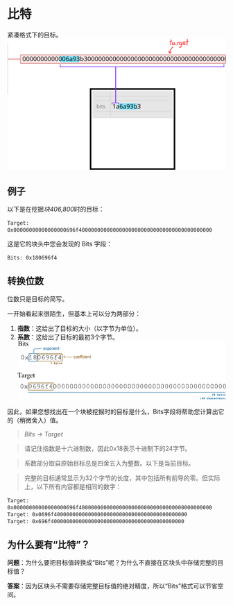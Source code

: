 # 比特
紧凑格式下的目标。
![bits-1.png](img/bits-1.svg)

## 例子
以下是在挖掘*块406,800*时的目标：
```
Target: 0x00000000000000000696f4000000000000000000000000000000000000000000
```
这是它的块头中您会发现的 Bits 字段：
```
Bits: 0x180696f4
```

## 转换位数
位数只是目标的简写。

一开始看起来很陌生，但基本上可以分为两部分：

1. **指数**：这给出了目标的大小（以字节为单位）。
2. **系数**：这给出了目标的最初3个字节。
![bits-2.png](img/bits-2.png)

因此，如果您想找出在一个块被挖掘时的目标是什么，Bits字段将帮助您计算出它的（稍微舍入）值。

>*Bits -> Target*

>请记住指数是十六进制数，因此0x18表示十进制下的24字节。

>系数部分取自原始目标总是四舍五入为整数。以下是当前目标。

>完整的目标通常显示为32个字节的长度，其中包括所有前导的零。但实际上，以下所有内容都是相同的数字：
```
Target: 0x00000000000000000696f4000000000000000000000000000000000000000000
Target: 0x0696f4000000000000000000000000000000000000000000
Target: 0x696f4000000000000000000000000000000000000000000
```

## 为什么要有“比特”？
**问题**：为什么要把目标值转换成“Bits”呢？为什么不直接在区块头中存储完整的目标值？

**答案**：因为区块头不需要存储完整目标值的绝对精度，所以“Bits”格式可以节省空间。
